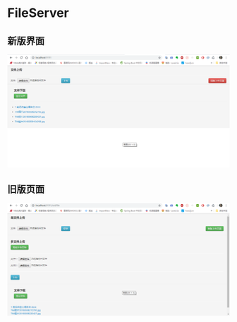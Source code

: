 # FileServer
## 新版界面
![image](https://github.com/CKRao/FileServer/blob/master/others/new.png)
## 旧版页面
![image](https://github.com/CKRao/FileServer/blob/master/others/old.png)
